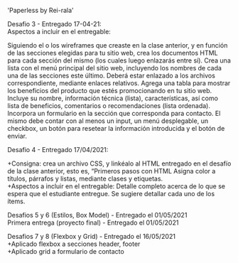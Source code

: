 'Paperless by Rei-rala'  
  

Desafio 3 - Entregado 17-04-21:  
Aspectos a incluir en el entregable:  
    
Siguiendo el o los wireframes que creaste en la clase anterior, y en función de las secciones elegidas para tu sitio web, crea los documentos HTML para cada sección del mismo (los cuales luego enlazarás entre sí).
Crea una lista con el menú principal del sitio web, incluyendo los nombres de cada una de las secciones este último. Deberá estar enlazado a los archivos correspondiente, mediante enlaces relativos.
Agrega una tabla para mostrar los beneficios del producto que estés promocionando en tu sitio web. Incluye su nombre, información técnica (lista), características, así como lista de beneficios, comentarios o recomendaciones (lista ordenada).
Incorpora un formulario en la sección que corresponda para contacto. El mismo debe contar con al menos un input, un menú desplegable, un checkbox, un botón para resetear la información introducida y el botón de enviar.  
  
Desafio 4 - Entregado 17/04/2021:  

+Consigna: crea un archivo CSS, y linkéalo al HTML entregado en el desafío de la clase anterior, esto es, “Primeros pasos con HTML Asigna color a títulos, párrafos y listas, mediante clases y etiquetas.  
+Aspectos a incluir en el entregable:
Detalle completo acerca de lo que se espera que el estudiante entregue. Se sugiere detallar cada uno de los ítems.


Desafios 5 y 6 (Estilos, Box Model) - Entregado el 01/05/2021  
Primera entrega (proyecto final) - Entregado el 01/05/2021  
  
Desafios 7 y 8 (Flexbox y Grid) - Entregado el 16/05/2021  
+Aplicado flexbox a secciones header, footer  
+Aplicado grid a formulario de contacto  
  
###